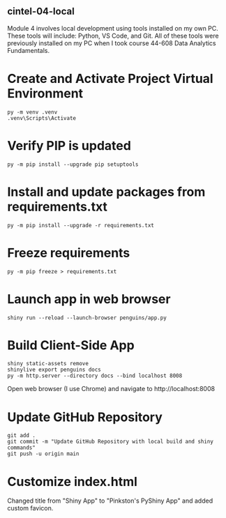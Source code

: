 ## cintel-04-local

Module 4 involves local development using tools installed on my own PC. These tools will include:  Python, VS Code, and Git. All of these tools were previously installed on my PC when I took course 44-608 Data Analytics Fundamentals.

# Create and Activate Project Virtual Environment

```shell
py -m venv .venv
.venv\Scripts\Activate
```

# Verify PIP is updated

```shell
py -m pip install --upgrade pip setuptools
```

# Install and update packages from requirements.txt

```shell
py -m pip install --upgrade -r requirements.txt
```

# Freeze requirements

```shell
py -m pip freeze > requirements.txt
```

# Launch app in web browser

```shell
shiny run --reload --launch-browser penguins/app.py
```

# Build Client-Side App

```shell
shiny static-assets remove
shinylive export penguins docs
py -m http.server --directory docs --bind localhost 8008
```

Open web browser (I use Chrome) and navigate to http://localhost:8008

# Update GitHub Repository

```shell
git add .
git commit -m "Update GitHub Repository with local build and shiny commands"
git push -u origin main
```

# Customize index.html

Changed title from "Shiny App" to "Pinkston's PyShiny App" and added custom favicon.